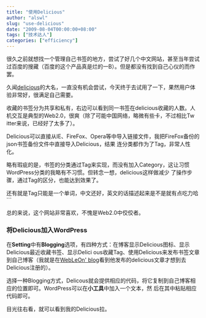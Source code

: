 ```yaml
---
title: "使用Delicious"
author: "alswl"
slug: "use-delicious"
date: "2009-08-04T00:00:00+08:00"
tags: ["技术达人"]
categories: ["efficiency"]
---
```


很久之前就想找一个管理自己书签的地方，尝试了好几个中文网站，甚至当年尝试过百度的搜藏（百度的这个产品真是烂的一B）。但是都没有找到自己心仪的而作罢。

久闻[delicious](http://delicious.com/)的大名，一直没有机会尝试，今天终于去试用了一下，果然用户体验非常好，很满足自己需要。

收藏的书签分为共享和私有，右边可以看到同一书签在delicious收藏的人数。人机交互是典型的Web2.0，很爽（除了可能中国网络，略微有些卡，不过相比Tw
itter来说，已经好了太多了）。

Delicious可以直接从IE、FireFox、Opera等中导入链接文件，我把FireFox备份的json书签备份文件中直接导入Delicious，结果
连分类都作为了Tag，非常人性化。

略有瑕疵的是，书签的分类通过Tag来实现，而没有加入Category，这让习惯WordPress分类的我略有不习惯。但转念一想，delicious这样做减少
了操作步骤，通过Tag的区分，也能达到效果了。

还有就是Tag只能是一个单词，中文还好，英文的话描述起来是不是就有点吃力哈```

总的来说，这个网站非常喜欢，不愧是Web2.0中佼佼者。

### 将Delicious加入WordPress

在**Setting**中有**Blogging**选项，有四种方式：在博客显示Delicious图标、显示Delicious最近收藏书签、显示Delici
ous收藏Tag、使用Delicious来发布书签文章到自己博客（我就是在[WebLeOn' blog](http://webleon.org/)看到他发布的delicious文章才想到去Delicious注册的）。

选择一种Blogging方式，Delicous就会提供相应的代码，将它复制到自己博客相应的位置即可。WordPress可以在**小工具**中加入一个文本，然
后在其中粘贴相应代码即可。

目光往右看，就可以看到我的Delicious拉。

